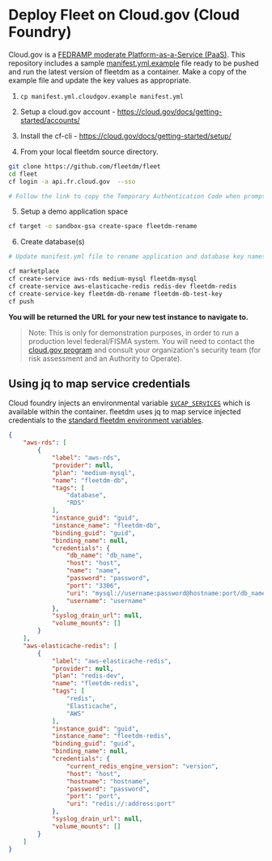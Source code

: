 # Deploy Fleet on Cloud.gov (Cloud Foundry)

Cloud.gov is a [FEDRAMP moderate Platform-as-a-Service
(PaaS)](https://marketplace.fedramp.gov/#!/product/18f-cloudgov?sort=productName). This repository
includes a sample [manifest.yml.example](https://github.com/fleetdm/fleet/blob/main/manifest.yml.cloudgov.example) file ready to be pushed and run the
latest version of fleetdm as a container. Make a copy of the example file and update the key
values as appropriate.

1. `cp manifest.yml.cloudgov.example manifest.yml`

2. Setup a cloud.gov account - https://cloud.gov/docs/getting-started/accounts/ 

3. Install the cf-cli - https://cloud.gov/docs/getting-started/setup/

4. From your local fleetdm source directory.

```sh
git clone https://github.com/fleetdm/fleet
cd fleet
cf login -a api.fr.cloud.gov  --sso

# Follow the link to copy the Temporary Authentication Code when prompted
```

5. Setup a demo application space

```sh
cf target -o sandbox-gsa create-space fleetdm-rename
```

6. Create database(s)

```sh
# Update manifest.yml file to rename application and database key names to match commands below.

cf marketplace
cf create-service aws-rds medium-mysql fleetdm-mysql
cf create-service aws-elasticache-redis redis-dev fleetdm-redis
cf create-service-key fleetdm-db-rename fleetdm-db-test-key
cf push
```

**You will be returned the URL for your new test instance to navigate to.**

> Note: This is only for demonstration purposes, in order to run a production level federal/FISMA system. You will need to contact the [cloud.gov program](https://cloud.gov) and consult your organization's security team (for risk assessment and an Authority to Operate).


## Using jq to map service credentials

Cloud foundry injects an environmental variable [`$VCAP_SERVICES`](https://docs.cloudfoundry.org/devguide/deploy-apps/environment-variable.html#VCAP-SERVICES) which is available within the
container. fleetdm uses jq to map service injected credentials to the [standard fleetdm environment
variables](https://fleetdm.com/docs/deploying/configuration#using-only-environment-variables). 

```json
{
    "aws-rds": [
        {
            "label": "aws-rds",
            "provider": null,
            "plan": "medium-mysql",
            "name": "fleetdm-db",
            "tags": [
                "database",
                "RDS"
            ],
            "instance_guid": "guid",
            "instance_name": "fleetdm-db",
            "binding_guid": "guid",
            "binding_name": null,
            "credentials": {
                "db_name": "db_name",
                "host": "host",
                "name": "name",
                "password": "password",
                "port": "3306",
                "uri": "mysql://username:password@hostname:port/db_name",
                "username": "username"
            },
            "syslog_drain_url": null,
            "volume_mounts": []
        }
    ],
    "aws-elasticache-redis": [
        {
            "label": "aws-elasticache-redis",
            "provider": null,
            "plan": "redis-dev",
            "name": "fleetdm-redis",
            "tags": [
                "redis",
                "Elasticache",
                "AWS"
            ],
            "instance_guid": "guid",
            "instance_name": "fleetdm-redis",
            "binding_guid": "guid",
            "binding_name": null,
            "credentials": {
                "current_redis_engine_version": "version",
                "host": "host",
                "hostname": "hostname",
                "password": "password",
                "port": "port",
                "uri": "redis://:address:port"
            },
            "syslog_drain_url": null,
            "volume_mounts": []
        }
    ]
}
```

<meta name="title" value="Cloud.gov">
<meta name="pageOrderInSection" value="700">
<meta name="description" value="A guide for deploying Fleet on Cloud.gov.">
<meta name="navSection" value="Deployment guides">
